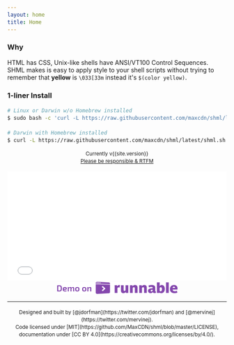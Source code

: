 ```yaml
---
layout: home
title: Home
---
```


### Why
HTML has CSS, Unix-like shells have ANSI/VT100 Control Sequences. SHML makes is easy to apply style to your shell scripts without trying to remember that **yellow** is `\033[33m` instead it's `$(color yellow)`.

### 1-liner Install
```bash
# Linux or Darwin w/o Homebrew installed
$ sudo bash -c 'curl -L https://raw.githubusercontent.com/maxcdn/shml/latest/shml.sh -o /usr/local/bin/shml && chmod +x /usr/local/bin/shml'

# Darwin with Homebrew installed
$ curl -L https://raw.githubusercontent.com/maxcdn/shml/latest/shml.sh -o /usr/local/bin/shml && chmod +x /usr/local/bin/shml
```
<div align="center">
<small>Currently v{{site.version}}
<br><a href="getting-started/">Please be responsible &amp; RTFM</a>
</small>
<br><br>
<iframe src="slideshow.html" width="100%" height="250" frameborder="0"></iframe>
<center><a href="http://code.runnable.com/u/jdorfman" target="_blank"><img src="public/images/demo-on-runnable.png" border="0"></a></center>
</div>
<hr>
<div align="center">
<small>
Designed and built by [@jdorfman](https://twitter.com/jdorfman) and [@mervinej](https://twitter.com/mervinej).<br>
Code licensed under [MIT](https://github.com/MaxCDN/shml/blob/master/LICENSE), documentation under [CC BY 4.0](https://creativecommons.org/licenses/by/4.0/).
</small>
</div>
